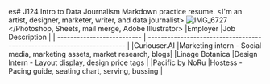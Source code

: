 es# J124
Intro to Data Journalism Markdown practice resume.
<Sasha><Frazier>
<I'm an artist, designer, marketer, writer, and data journalist>
![IMG_6727](https://github.com/sashafrazier/J124/assets/140098794/2174f567-d350-4b4c-85d4-06b69a163b01)
<Skills>
</Photoshop, Sheets, mail merge, Adobe Illustrator>
|Employer                    |Job Description                                                          |
| -------------------------- | ----------------------------------------------------------------------- |
|Curiouser.AI                |Marketing intern - Social media, marketing assets, market research, blogs|
|Linage Botanica             |Design Intern - Layout display, design price tags                        |
|Pacific by NoRu             |Hostess - Pacing guide, seating chart, serving, bussing                  |
